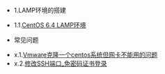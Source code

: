 * 1.LAMP环境的搭建
 - 1.1.[CentOS 6.4 LAMP环境]()
* 常见问题
 - x.1.[Vmware克隆一个centos系统但网卡不能用的问题](x.1.md)
 - x.2.[修改SSH端口_免密码证书登录](x.2.md)
 
